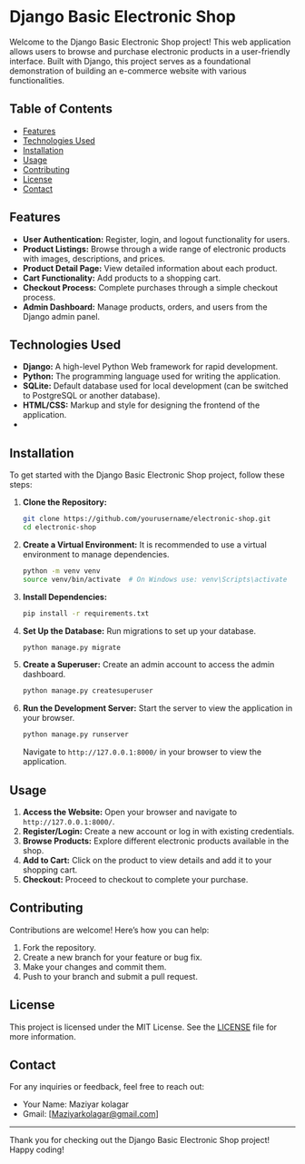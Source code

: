 # Django Basic Electronic Shop

Welcome to the Django Basic Electronic Shop project! This web application allows users to browse and purchase electronic products in a user-friendly interface. Built with Django, this project serves as a foundational demonstration of building an e-commerce website with various functionalities.

## Table of Contents

- [Features](#features)
- [Technologies Used](#technologies-used)
- [Installation](#installation)
- [Usage](#usage)
- [Contributing](#contributing)
- [License](#license)
- [Contact](#contact)

## Features

- **User Authentication:** Register, login, and logout functionality for users.
- **Product Listings:** Browse through a wide range of electronic products with images, descriptions, and prices.
- **Product Detail Page:** View detailed information about each product.
- **Cart Functionality:** Add products to a shopping cart.
- **Checkout Process:** Complete purchases through a simple checkout process.
- **Admin Dashboard:** Manage products, orders, and users from the Django admin panel.

## Technologies Used

- **Django:** A high-level Python Web framework for rapid development.
- **Python:** The programming language used for writing the application.
- **SQLite:** Default database used for local development (can be switched to PostgreSQL or another database).
- **HTML/CSS:** Markup and style for designing the frontend of the application.
- 
## Installation

To get started with the Django Basic Electronic Shop project, follow these steps:

1. **Clone the Repository:**
   ```bash
   git clone https://github.com/yourusername/electronic-shop.git
   cd electronic-shop
   ```

2. **Create a Virtual Environment:**
   It is recommended to use a virtual environment to manage dependencies.
   ```bash
   python -m venv venv
   source venv/bin/activate  # On Windows use: venv\Scripts\activate
   ```

3. **Install Dependencies:**
   ```bash
   pip install -r requirements.txt
   ```

4. **Set Up the Database:**
   Run migrations to set up your database.
   ```bash
   python manage.py migrate
   ```

5. **Create a Superuser:**
   Create an admin account to access the admin dashboard.
   ```bash
   python manage.py createsuperuser
   ```

6. **Run the Development Server:**
   Start the server to view the application in your browser.
   ```bash
   python manage.py runserver
   ```
   Navigate to `http://127.0.0.1:8000/` in your browser to view the application.

## Usage

1. **Access the Website:** Open your browser and navigate to `http://127.0.0.1:8000/`.
2. **Register/Login:** Create a new account or log in with existing credentials.
3. **Browse Products:** Explore different electronic products available in the shop.
4. **Add to Cart:** Click on the product to view details and add it to your shopping cart.
5. **Checkout:** Proceed to checkout to complete your purchase.

## Contributing

Contributions are welcome! Here’s how you can help:

1. Fork the repository.
2. Create a new branch for your feature or bug fix.
3. Make your changes and commit them.
4. Push to your branch and submit a pull request.

## License

This project is licensed under the MIT License. See the [LICENSE](LICENSE) file for more information.

## Contact

For any inquiries or feedback, feel free to reach out:

- Your Name: Maziyar kolagar
- Gmail: [Maziyarkolagar@gmail.com]

---

Thank you for checking out the Django Basic Electronic Shop project! Happy coding!
